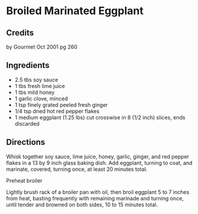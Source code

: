 # Broiled Marinated Eggplant 

## Credits

by Gourmet Oct 2001 pg 260

## Ingredients

- 2.5 tbs soy sauce
- 1 tbs fresh lime juice
- 1 tbs mild honey
- 1 garlic clove, minced
- 1 tsp finely grated peeled fresh ginger
- 1/4 tsp dried hot red pepper flakes
- 1 medium eggplant (1.25 lbs) cut crosswise in 8 (1/2 inch) slices, ends discarded

## Directions

Whisk together soy sauce, lime juice, honey, garlic, ginger, and red pepper flakes in a 13 by 9 inch glass baking dish. Add eggplant, turning to coat, and marinate, covered, turning once, at least 20 minutes total.  
  
 Preheat broiler  
  
 Lightly brush rack of a broiler pan with oil, then broil eggplant 5 to 7 inches from heat, basting frequently with remaining marinade and turning once, until tender and browned on both sides, 10 to 15 minutes total.

